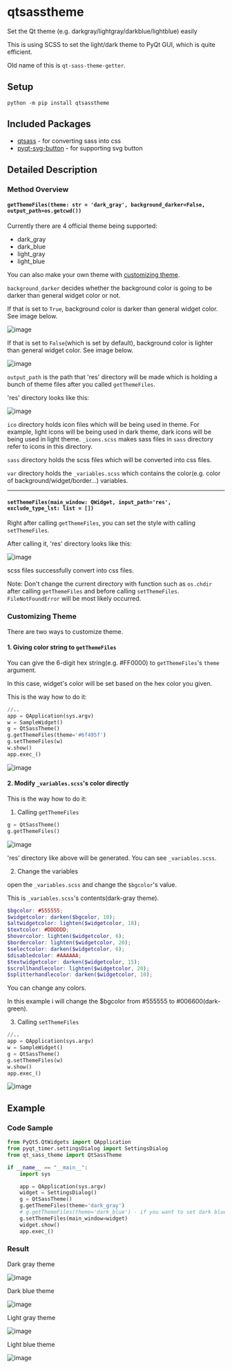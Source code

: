 # qtsasstheme
Set the Qt theme (e.g. darkgray/lightgray/darkblue/lightblue) easily

This is using SCSS to set the light/dark theme to PyQt GUI, which is quite efficient.

Old name of this is `qt-sass-theme-getter`.

## Setup
`python -m pip install qtsasstheme`

## Included Packages
* <a href="https://github.com/spyder-ide/qtsass">qtsass</a> - for converting sass into css
* <a href="https://github.com/yjg30737/pyqt-svg-button">pyqt-svg-button</a> - for supporting svg button

## Detailed Description 
### Method Overview
#### `getThemeFiles(theme: str = 'dark_gray', background_darker=False, output_path=os.getcwd())`
Currently there are 4 official theme being supported:
* dark_gray
* dark_blue
* light_gray
* light_blue

You can also make your own theme with [customizing theme](#customizing-theme).

`background_darker` decides whether the background color is going to be darker than general widget color or not.

If that is set to `True`, background color is darker than general widget color. See image below.

![image](https://user-images.githubusercontent.com/55078043/174045178-0bccbf7d-1141-4a6b-90b6-3ad9ee4e8281.png)

If that is set to `False`(which is set by default), background color is lighter than general widget color. See image below.

![image](https://user-images.githubusercontent.com/55078043/174045272-7e92594f-abc0-44e4-b2ea-c0fb9d3f520c.png)

`output_path` is the path that 'res' directory will be made which is holding a bunch of theme files after you called `getThemeFiles`.

'res' directory looks like this:

![image](https://user-images.githubusercontent.com/55078043/172268659-860a5633-7b73-4848-92c4-b946b035b75a.png)

`ico` directory holds icon files which will be being used in theme. For example, light icons will be being used in dark theme, dark icons will be being used in light theme. `_icons.scss` makes sass files in `sass` directory refer to icons in this directory.

`sass` directory holds the scss files which will be converted into css files.

`var` directory holds the `_variables.scss` which contains the color(e.g. color of background/widget/border...) variables. 

<hr>

#### `setThemeFiles(main_window: QWidget, input_path='res', exclude_type_lst: list = [])`
Right after calling `getThemeFiles`, you can set the style with calling `setThemeFiles`.

After calling it, 'res' directory looks like this:

![image](https://user-images.githubusercontent.com/55078043/172270071-d49a246a-7efb-463b-b0f8-bb70179a75f6.png)

scss files successfully convert into css files.

Note: Don't change the current directory with function such as `os.chdir` after calling `getThemeFiles` and before calling `setThemeFiles`. `FileNotFoundError` will be most likely occurred.

### Customizing Theme

There are two ways to customize theme.

#### 1. Giving color string to `getThemeFiles`

You can give the 6-digit hex string(e.g. #FF0000) to `getThemeFiles`'s `theme` argument.

In this case, widget's color will be set based on the hex color you given.

This is the way how to do it:

```python
//..
app = QApplication(sys.argv)
w = SampleWidget()
g = QtSassTheme()
g.getThemeFiles(theme='#6f495f')
g.setThemeFiles(w)
w.show()
app.exec_()
```

![image](https://user-images.githubusercontent.com/55078043/174227644-e5cbea4c-bd5e-4887-b23c-be763815e409.png)

#### 2. Modify `_variables.scss`'s color directly

This is the way how to do it:

1. Calling `getThemeFiles`
```python
g = QtSassTheme()
g.getThemeFiles() 
```

![image](https://user-images.githubusercontent.com/55078043/172735025-7bf78c88-3f42-4bfc-8c00-726bdef764a5.png)

'res' directory like above will be generated. You can see `_variables.scss`.

2. Change the variables

open the `_variables.scss` and change the `$bgcolor`'s value.

This is `_variables.scss`'s contents(dark-gray theme).

```scss
$bgcolor: #555555;
$widgetcolor: darken($bgcolor, 10);
$altwidgetcolor: lighten($widgetcolor, 18);
$textcolor: #DDDDDD;
$hovercolor: lighten($widgetcolor, 6);
$bordercolor: lighten($widgetcolor, 20);
$selectcolor: darken($widgetcolor, 6);
$disabledcolor: #AAAAAA;
$textwidgetcolor: darken($widgetcolor, 15);
$scrollhandlecolor: lighten($widgetcolor, 20);
$splitterhandlecolor: darken($widgetcolor, 10);
```

You can change any colors.

In this example i will change the $bgcolor from #555555 to #006600(dark-green).

3. Calling `setThemeFiles`
```python
//..
app = QApplication(sys.argv)
w = SampleWidget()
g = QtSassTheme()
g.setThemeFiles(w)
w.show()
app.exec_()
```

![image](https://user-images.githubusercontent.com/55078043/172736296-a78a32fa-1a1a-403a-a11c-1de29b372316.png)


## Example
### Code Sample

```python
from PyQt5.QtWidgets import QApplication
from pyqt_timer.settingsDialog import SettingsDialog
from qt_sass_theme import QtSassTheme

if __name__ == "__main__":
    import sys

    app = QApplication(sys.argv)
    widget = SettingsDialog()
    g = QtSassTheme()
    g.getThemeFiles(theme='dark_gray')
    # g.getThemeFiles(theme='dark_blue') - if you want to set dark blue theme
    g.setThemeFiles(main_window=widget)
    widget.show()
    app.exec_()
```

### Result
Dark gray theme

![image](https://user-images.githubusercontent.com/55078043/174045367-a1f53224-9ca0-40f0-bfa0-c41c6f3956e9.png)

Dark blue theme

![image](https://user-images.githubusercontent.com/55078043/172755432-c3d552a8-4d93-43b8-a5d6-fd0ed6ff7d2d.png)

Light gray theme

![image](https://user-images.githubusercontent.com/55078043/172755465-be037efa-87df-4d38-b8e8-de9b47015fba.png)

Light blue theme

![image](https://user-images.githubusercontent.com/55078043/172755492-519c485b-54b9-4d87-aede-b64986c2ae90.png)
